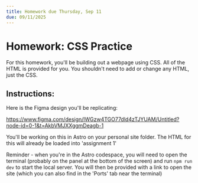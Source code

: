 ```yaml
---
title: Homework due Thursday, Sep 11
due: 09/11/2025
---
```


# Homework: CSS Practice

For this homework, you'll be building out a webpage using CSS. All of the HTML is provided for you. You shouldn't need to add or change any HTML, just the CSS.

## Instructions:

Here is the Figma design you'll be replicating:

https://www.figma.com/design/lWGzw4TGO77dld4zTJYUAM/Untitled?node-id=0-1&t=AkbVMJXXggmDeagb-1

You'll be working on this in Astro on your personal site folder. The HTML for this will already be loaded into 'assignment 1'

Reminder - when you're in the Astro codespace, you will need to open the terminal (probably on the panel at the bottom of the screen) and run `npm run dev` to start the local server. You will then be provided with a link to open the site (which you can also find in the 'Ports' tab near the terminal)
